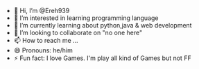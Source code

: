 - 👋 Hi, I’m @Ereh939
- 👀 I’m interested in learning programming language
- 🌱 I’m currently learning about python,java & web development
- 💞️ I’m looking to collaborate on "no one here"
- 📫 How to reach me ...
- 😄 Pronouns: he/him
- ⚡ Fun fact: I love Games. I'm play all kind of Games but not FF

<!---
Ereh939/Ereh939 is a ✨ special ✨ repository because its `README.md` (this file) appears on your GitHub profile.
You can click the Preview link to take a look at your changes.
--->
